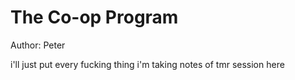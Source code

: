 # The Co-op Program

Author: Peter

i'll just put every fucking thing i'm taking notes of tmr session here
